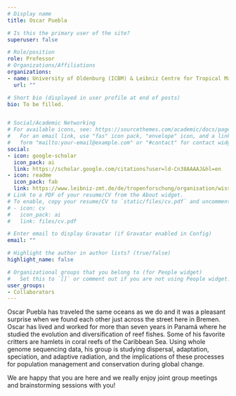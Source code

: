 ```yaml
---
# Display name
title: Oscar Puebla

# Is this the primary user of the site?
superuser: false

# Role/position
role: Professor
# Organizations/Affiliations
organizations:
- name: University of Oldenburg (ICBM) & Leibniz Centre for Tropical Marine Research (ZMT) Bremen
  url: ""

# Short bio (displayed in user profile at end of posts)
bio: To be filled.


# Social/Academic Networking
# For available icons, see: https://sourcethemes.com/academic/docs/page-builder/#icons
#   For an email link, use "fas" icon pack, "envelope" icon, and a link in the
#   form "mailto:your-email@example.com" or "#contact" for contact widget.
social:
- icon: google-scholar
  icon_pack: ai
  link: https://scholar.google.com/citations?user=ld-Cn38AAAAJ&hl=en
- icon: readme
  icon_pack: fab
  link: https://www.leibniz-zmt.de/de/tropenforschung/organisation/wissenschaftliche-abteilungen-struktur/oekologie/ag-fischoekologie-und-evolution.html
# Link to a PDF of your resume/CV from the About widget.
# To enable, copy your resume/CV to `static/files/cv.pdf` and uncomment the lines below.
# - icon: cv
#   icon_pack: ai
#   link: files/cv.pdf

# Enter email to display Gravatar (if Gravatar enabled in Config)
email: ""

# Highlight the author in author lists? (true/false)
highlight_name: false

# Organizational groups that you belong to (for People widget)
#   Set this to `[]` or comment out if you are not using People widget.
user_groups:
- Collaborators
---
```


Oscar Puebla has traveled the same oceans as we do and it was a pleasant surprise when we found each other just across the street here in Bremen. Oscar has lived and worked for more than seven years in Panamá where he studied the evolution and diversification of reef fishes. Some of his favorite critters are hamlets in coral reefs of the Caribbean Sea. Using whole genome sequencing data, his group is studying dispersal, adaptation, speciation, and adaptive radiation, and the implications of these processes for population management and conservation during global change.

We are happy that you are here and we really enjoy joint group meetings and brainstorming sessions with you!

